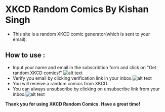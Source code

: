 
# **XKCD Random Comics By Kishan  Singh**

* This site is a random XKCD comic generator(which is sent to your email).

## **How to use :**
* Input your name and email in the subscribtion form and click on "Get random XKCD comics!"       ![alt text](https://i.imgur.com/pXhABGI.png "Submit")
* Verify you email by clicking verification link in your inbox.![alt text](https://i.imgur.com/XgKKKK4.png "Verify")
* You will receive a random comics from XKCD.
* You can always unsubscribe by clicking on unsubscribe link from your inbox.![alt text](https://i.imgur.com/kdZcAkF.png "unsubscribe")

**Thank you for using XKCD Random Comics.**
**Have a great time!**
